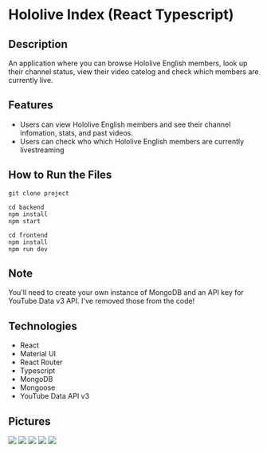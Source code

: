 # Hololive Index (React Typescript)

## Description
An application where you can browse Hololive English members, look up their channel status, view their video catelog and check which members are currently live.

## Features
- Users can view Hololive English members and see their channel infomation, stats, and past videos.
- Users can check who which Hololive English members are currently livestreaming

## How to Run the Files
```
git clone project

cd backend
npm install
npm start

cd frontend
npm install
npm run dev 
```

## Note
You'll need to create your own instance of MongoDB and an API key for YouTube Data v3 API. I've removed those from the code!

## Technologies
- React
- Material UI
- React Router
- Typescript
- MongoDB
- Mongoose
- YouTube Data API v3

## Pictures
![](images/hololive-index-homepage.png)
![](images/hololive-index-profile-page-1.png)
![](images/hololive-index-profile-page-2-video-table.png)
![](images/hololive-index-livepage.png)
![](images/hololive-index-admin-mode.png)